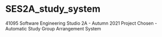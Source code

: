 # SES2A_study_system

41095 Software Engineering Studio 2A - Autumn 2021
Project Chosen - Automatic Study Group Arrangement System
